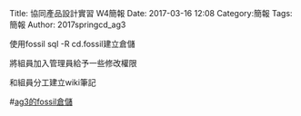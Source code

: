 Title: 協同產品設計實習   W4簡報
Date: 2017-03-16 12:08
Category:簡報
Tags:簡報
Author: 2017springcd_ag3



<!-- PELICAN_END_SUMMARY -->


<p1>使用fossil sql -R cd.fossil建立倉儲</p1>

<p2>將組員加入管理員給予一些修改權限</p2>

<p3>和組員分工建立wiki筆記</p3>



#<a href="https://mde2a2.kmol.info/cdag3">ag3的fossil倉儲</a>





